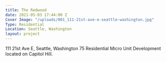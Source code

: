 ```yaml
---
title: The Redwood
date: 2021-05-03 17:44:00 Z
Cover Image: "/uploads/001_111-21st-ave-e-seattle-washington.jpg"
Type: Residential
Location: Seattle, Washington
layout: project
---
```


111 21st Ave E, Seattle, Washington 
75 Residential Micro Unit Development 
located on Capitol Hill.

